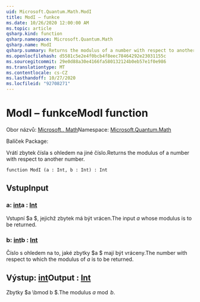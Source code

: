 ```yaml
---
uid: Microsoft.Quantum.Math.ModI
title: ModI – funkce
ms.date: 10/26/2020 12:00:00 AM
ms.topic: article
qsharp.kind: function
qsharp.namespace: Microsoft.Quantum.Math
qsharp.name: ModI
qsharp.summary: Returns the modulus of a number with respect to another number.
ms.openlocfilehash: d5581c5e2e4f0bcb4f8eec78464292e23031155c
ms.sourcegitcommit: 29e0d88a30e4166fa580132124b0eb57e1f0e986
ms.translationtype: MT
ms.contentlocale: cs-CZ
ms.lasthandoff: 10/27/2020
ms.locfileid: "92708271"
---
```

# <a name="modi-function"></a><span data-ttu-id="8a483-102">ModI – funkce</span><span class="sxs-lookup"><span data-stu-id="8a483-102">ModI function</span></span>

<span data-ttu-id="8a483-103">Obor názvů: [Microsoft.. Math](xref:Microsoft.Quantum.Math)</span><span class="sxs-lookup"><span data-stu-id="8a483-103">Namespace: [Microsoft.Quantum.Math](xref:Microsoft.Quantum.Math)</span></span>

<span data-ttu-id="8a483-104">Balíček [](https://nuget.org/packages/)</span><span class="sxs-lookup"><span data-stu-id="8a483-104">Package: [](https://nuget.org/packages/)</span></span>


<span data-ttu-id="8a483-105">Vrátí zbytek čísla s ohledem na jiné číslo.</span><span class="sxs-lookup"><span data-stu-id="8a483-105">Returns the modulus of a number with respect to another number.</span></span>

```qsharp
function ModI (a : Int, b : Int) : Int
```


## <a name="input"></a><span data-ttu-id="8a483-106">Vstup</span><span class="sxs-lookup"><span data-stu-id="8a483-106">Input</span></span>

### <a name="a--int"></a><span data-ttu-id="8a483-107">a: [int](xref:microsoft.quantum.lang-ref.int)</span><span class="sxs-lookup"><span data-stu-id="8a483-107">a : [Int](xref:microsoft.quantum.lang-ref.int)</span></span>

<span data-ttu-id="8a483-108">Vstupní $a $, jejichž zbytek má být vrácen.</span><span class="sxs-lookup"><span data-stu-id="8a483-108">The input $a$ whose modulus is to be returned.</span></span>


### <a name="b--int"></a><span data-ttu-id="8a483-109">b: [int](xref:microsoft.quantum.lang-ref.int)</span><span class="sxs-lookup"><span data-stu-id="8a483-109">b : [Int](xref:microsoft.quantum.lang-ref.int)</span></span>

<span data-ttu-id="8a483-110">Číslo s ohledem na to, jaké zbytky $a $ mají být vráceny.</span><span class="sxs-lookup"><span data-stu-id="8a483-110">The number with respect to which the modulus of $a$ is to be returned.</span></span>



## <a name="output--int"></a><span data-ttu-id="8a483-111">Výstup: [int](xref:microsoft.quantum.lang-ref.int)</span><span class="sxs-lookup"><span data-stu-id="8a483-111">Output : [Int](xref:microsoft.quantum.lang-ref.int)</span></span>

<span data-ttu-id="8a483-112">Zbytky $a \bmod b $.</span><span class="sxs-lookup"><span data-stu-id="8a483-112">The modulus $a \bmod b$.</span></span>